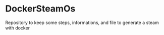 # DockerSteamOs
Repository to keep some steps, informations, and file to generate a steam with docker

